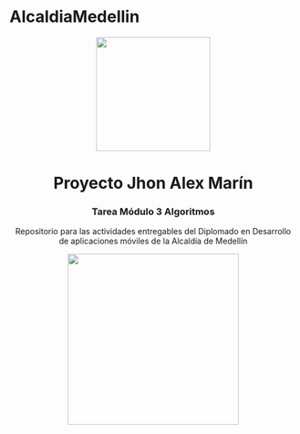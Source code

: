 # AlcaldiaMedellin
<!DOCTYPE html>
<html>
<head>
</head>
<body>
	<div align="center">
		<img src="https://moodleoit1.org/pluginfile.php/1/core_admin/logocompact/300x300/1654886007/Logo%20Goya%20OIT-01.png" style="width: 200px;">
		<h1>Proyecto Jhon Alex Marín</h1>
		<h3>Tarea Módulo 3 Algoritmos</h3>
	</div>
	<div align="center">
		<p>Repositorio para las actividades entregables del Diplomado en Desarrollo de aplicaciones móviles de la Alcaldía de Medellín</p>
	</div>
	<div align="center">
		<img src="https://moodleoit1.org/pluginfile.php/3555/mod_label/intro/Diplomado-en-Desarrollo-de-aplicaciones-moviles.jpg" style="width: 300px;">
	</div>
</body>
</html>
